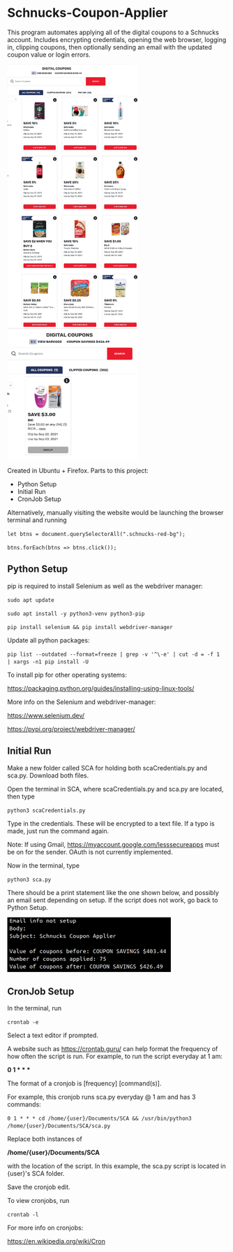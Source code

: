 # Schnucks-Coupon-Applier

  This program automates applying all of the digital coupons to a Schnucks account. Includes encrypting credentials, opening the web browser, logging in, clipping coupons, then optionally sending an email with the updated coupon value or login errors.
  
  <img src="https://github.com/SrgElephant/Schnucks-Coupon-Applier/blob/main/images/unclipped.png" width="300" height="600">
  
  <img src="https://github.com/SrgElephant/Schnucks-Coupon-Applier/blob/main/images/clipped.png" width="300" height="300">
  
  Created in Ubuntu + Firefox. Parts to this project:
  
* Python Setup
* Initial Run
* CronJob Setup
  
Alternatively, manually visiting the website would be launching the browser terminal and running
  
  `let btns = document.querySelectorAll(".schnucks-red-bg");`
  
   `btns.forEach(btns => btns.click());`
  
## Python Setup
  
  pip is required to install Selenium as well as the webdriver manager:
  
  `sudo apt update`
  
  `sudo apt install -y python3-venv python3-pip`
  
  `pip install selenium && pip install webdriver-manager`
  
  Update all python packages:
  
  `pip list --outdated --format=freeze | grep -v '^\-e' | cut -d = -f 1  | xargs -n1 pip install -U`
  
  To install pip for other operating systems:
  
  https://packaging.python.org/guides/installing-using-linux-tools/
  
  More info on the Selenium and webdriver-manager:
  
  https://www.selenium.dev/
  
  https://pypi.org/project/webdriver-manager/
  
  ## Initial Run
  
  Make a new folder called SCA for holding both scaCredentials.py and sca.py. Download both files.
  
  Open the terminal in SCA, where scaCredentials.py and sca.py are located, then type
  
  `python3 scaCredentials.py`
  
  Type in the credentials. These will be encrypted to a text file. If a typo is made, just run the command again.
  
  Note: If using Gmail, https://myaccount.google.com/lesssecureapps must be on for the sender. OAuth is not currently implemented.
  
  Now in the terminal, type
  
  `python3 sca.py`
  
  There should be a print statement like the one shown below, and possibly an email sent depending on setup. If the script does not work, go back to Python Setup.
  
  <img src="https://github.com/SrgElephant/Schnucks-Coupon-Applier/blob/main/images/output.png" width="375" height="125">
  
## CronJob Setup
  
  In the terminal, run
  
  `crontab -e`
  
  Select a text editor if prompted.
  
  A website such as https://crontab.guru/ can help format the frequency of how often the script is run. For example, to run the script everyday at 1 am:
  
  __0 1 * * *__
  
  The format of a cronjob is [frequency] [command(s)].
  
  For example, this cronjob runs sca.py everyday @ 1 am and has 3 commands:
  
  `0 1 * * * cd /home/{user}/Documents/SCA && /usr/bin/python3 /home/{user}/Documents/SCA/sca.py`
  
  Replace both instances of
  
  __/home/{user}/Documents/SCA__
  
  with the location of the script. In this example, the sca.py script is located in {user}'s SCA folder.
  
  Save the cronjob edit.
  
  To view cronjobs, run
  
  `crontab -l`
  
  For more info on cronjobs:
  
  https://en.wikipedia.org/wiki/Cron
